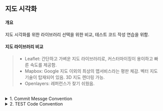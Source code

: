 ## 지도 시각화

#### **개요**

지도 시각화를 위한 라이브러리 선택을 위한 비교, 테스트 코드 작성 연습을 위함.

#### **지도 라이브러리 비교**

> - Leaflet: 간단하고 가벼운 지도 라이브러리로, 커스터마이징이 용이하고 빠른 속도를 제공함.
> - Mapbox: Google 지도 이외의 최상의 맵서비스라는 평판 체감. 벡터 지도 기술이 탑재되어 있음. 3D 지도 렌더링 가능.
> - Openlayers: 레퍼런스가 찾기 쉬웠음.

<br>

<details><summary> 1. Commit Messge Convention 
</summary>

- feat : 새로운 기능 추가
- fix : 버그 수정
- docs : 문서 변경
- chore: 구조 변경
- style: 코드 스타일 변경
- test: 테스트 코드 추가, 수정, 삭제
- refactor: 코드 리팩토링 (성능 향상 X, 단순 버그 수정)
- perf: 성능 향상을 위한 코드 변경
- build: 빌드 시스템 또는 외부 종속성 변경
- ci: CI/CD 설정 변경 및 스크립트 수정

</details>
<details><summary> 2. TEST Code Convention
</summary>

- 폴더 이름은 00-페이지명, 파일명은 기능명으로 설정. (ex. 01-login / feature.test.ts)
- 테스트 제목은 서술적이며 명확하게 표현.
- 'describe' 블록 하에 여러 it를 사용해 개별 테스트.
- 속성 선택은 'id'나 'data-\*'로 사용.

</details>
